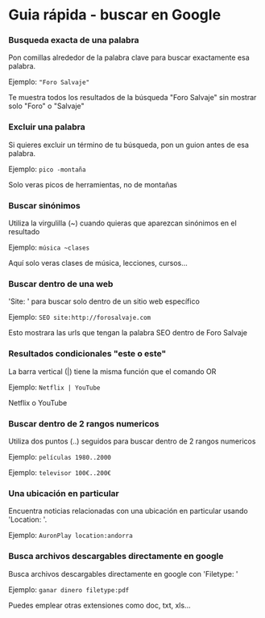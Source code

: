# Guia rápida - buscar en Google

### Busqueda exacta de una palabra
Pon comillas alrededor de la palabra clave para buscar exactamente esa palabra.

Ejemplo: `"Foro Salvaje"`

Te muestra todos los resultados de la búsqueda "Foro Salvaje" sin mostrar solo "Foro" o "Salvaje"

### Excluir una palabra
Si quieres excluir un término de tu búsqueda, pon un guion antes de esa palabra. 

Ejemplo: `pico -montaña`

Solo veras picos de herramientas, no de montañas

### Buscar sinónimos
Utiliza la virgulilla (~) cuando quieras que aparezcan sinónimos en el resultado

Ejemplo: `música ~clases`

Aquí solo veras clases de música, lecciones, cursos...

### Buscar dentro de una web
'Site: ' para buscar solo dentro de un sitio web específico

Ejemplo: `SEO site:http://forosalvaje.com`

Esto mostrara las urls que tengan la palabra SEO dentro de Foro Salvaje

### Resultados condicionales "este o este"
La barra vertical (|) tiene la misma función que el comando OR

Ejemplo: `Netflix | YouTube`

Netflix o YouTube

### Buscar dentro de 2 rangos numericos
Utiliza dos puntos (..) seguidos para buscar dentro de 2 rangos numericos

Ejemplo: `películas 1980..2000`

Ejemplo: `televisor 100€..200€`

### Una ubicación en particular
Encuentra noticias relacionadas con una ubicación en particular usando 'Location: '.

Ejemplo: `AuronPlay location:andorra`

### Busca archivos descargables directamente en google
Busca archivos descargables directamente en google con 'Filetype: '

Ejemplo: `ganar dinero filetype:pdf`

Puedes emplear otras extensiones como doc, txt, xls...

